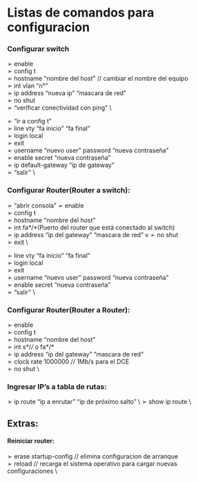 # Listas de comandos para configuracion

### Configurar switch
➢ enable \
➢ config t \
➢ hostname “nombre del host”  // cambiar el nombre del equipo \
➢ int vlan “n°” \
➢ ip address “nueva ip” “mascara de red” \
➢ no shut \
➢ “verificar conectividad con ping” \

➢ “ir a config t” \
➢ line vty “fa inicio” “fa final” \
➢ login local \
➢ exit \
➢ username “nuevo user” password “nueva contraseña” \
➢ enable secret “nueva contraseña” \
➢ ip default-gateway “ip de gateway” \
➢ “salir” \

### Configurar Router(Router a switch):
➢ “abrir consola”
➢ enable \
➢ config t \
➢ hostname “nombre del host” \
➢ int fa*/*(Puerto del router que está conectado al switch) \
➢ ip address “ip del gateway” “mascara de red” v
➢ no shut \
➢ exit \

➢ line vty “fa inicio” “fa final” \
➢ login local \
➢ exit \
➢ username “nuevo user” password “nueva contraseña” \
➢ enable secret “nueva contraseña” \
➢ “salir” \

### Configurar Router(Router a Router):
➢ enable \
➢ config t \
➢ hostname “nombre del host” \
➢ int s*/*/* o fa*/* \
➢ ip address “ip del gateway” “mascara de red” \
➢ clock rate 1000000 // 1Mb/s  para el DCE \
➢ no shut \

### Ingresar IP’s a tabla de rutas:
➢ ip route “ip a enrutar” “ip de próximo salto” \ 
➢ show ip route \

## Extras:

#### Reiniciar router:
➢ erase startup-config // elimina configuracion de arranque \
➢ reload // recarga el sistema operativo para cargar nuevas configuraciones \

